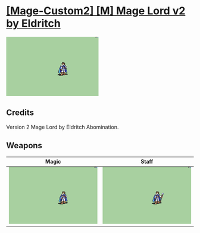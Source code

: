 # [\[Mage-Custom2\] \[M\] Mage Lord v2 by Eldritch](./)
 

<img src="./6.%20Magic/Magic_000.png" alt="[Mage-Custom2] [M] Mage Lord v2 by Eldritch standing" />

## Credits

Version 2 Mage Lord by Eldritch Abomination.

## Weapons
 

|Magic |Staff |
|  :---: | :---: |
| <img alt="Magic animation" src="./6.%20Magic/Magic.gif" /> | <img alt="Staff animation" src="./7.%20Staff/Staff.gif" /> |
